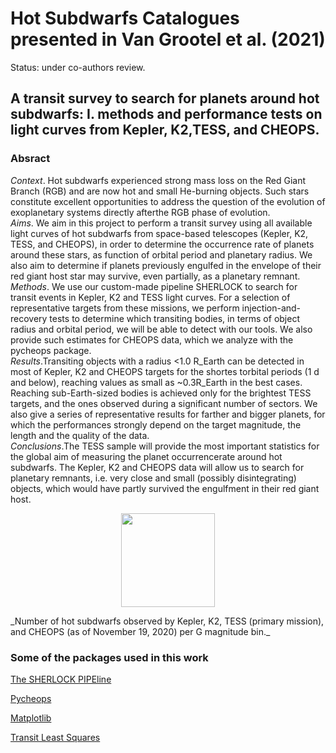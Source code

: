 # Hot Subdwarfs Catalogues presented in Van Grootel et al. (2021)

Status: under co-authors review.

## A transit survey to search for planets around hot subdwarfs: I. methods and performance tests on light curves from Kepler, K2,TESS, and CHEOPS.

### Absract

_Context_. Hot subdwarfs experienced strong mass loss on the Red Giant Branch (RGB) and are now hot and small He-burning objects. Such stars constitute excellent opportunities to address the question of the evolution of exoplanetary systems directly afterthe RGB phase of evolution. \
_Aims_. We aim in this project to perform a transit survey using all available light curves of hot subdwarfs from space-based telescopes (Kepler, K2, TESS, and CHEOPS), in order to determine the occurrence rate of planets around these stars, as function of orbital period and planetary radius. We also aim to determine if planets previously engulfed in the envelope of their red giant host star may survive, even partially, as a planetary remnant.\
_Methods_. We use our custom-made pipeline SHERLOCK to search for transit events in Kepler, K2 and TESS light curves. For a selection of representative targets from these missions, we perform injection-and-recovery tests to determine which transiting bodies, in terms of object radius and orbital period, we will be able to detect with our tools. We also provide such estimates for CHEOPS data, which we analyze with the pycheops package. \
_Results_.Transiting objects with a radius <1.0 R_Earth can be detected in most of Kepler, K2 and CHEOPS targets for the shortes torbital periods (1 d and below), reaching values as small as ~0.3R_Earth in the best cases. Reaching sub-Earth-sized bodies is achieved only for the brightest TESS targets, and the ones observed during a significant number of sectors. We also give a series of representative results for farther and bigger planets, for which the performances strongly depend on the target magnitude, the length and the quality of the data. \
_Conclusions_.The TESS sample will provide the most important statistics for the global aim of measuring the planet occurrencerate around hot subdwarfs. The Kepler, K2 and CHEOPS data will allow us to search for planetary remnants, i.e. very close and small (possibly disintegrating) objects, which would have partly survived the engulfment in their red giant host.


<p align="center">
  <img width="150" src="https://github.com/franpoz/Hot-Subdwarfs-Catalogues/blob/master/images/histo_color2.png?raw=true">
</p>
_Number of hot subdwarfs observed by Kepler, K2, TESS (primary mission), and CHEOPS (as of November 19, 2020) per G magnitude bin._



### Some of the packages used in this work

[The SHERLOCK PIPEline](https://github.com/franpoz/SHERLOCK)

[Pycheops](https://github.com/pmaxted/pycheops)

[Matplotlib](https://github.com/matplotlib/matplotlib)

[Transit Least Squares](https://github.com/hippke/tls)
